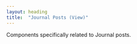 ```yaml
---
layout: heading
title:  "Journal Posts (View)"
---
```


Components specifically related to Journal posts.
